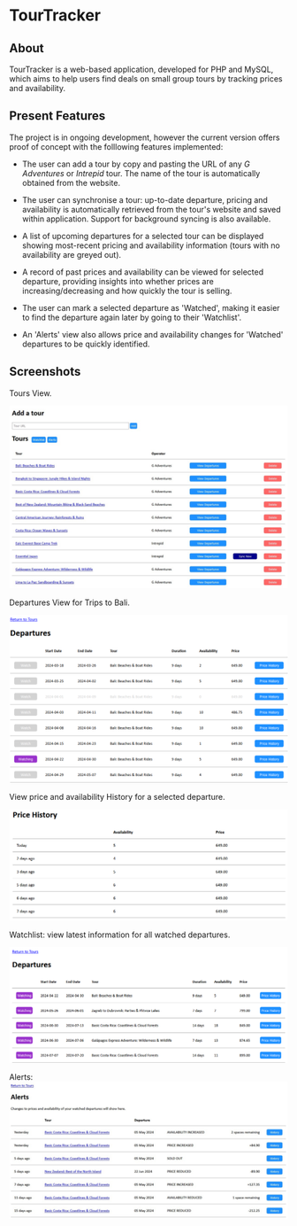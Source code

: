 # TourTracker

## About

TourTracker is a web-based application, developed for PHP and MySQL, which aims to help users find deals on small group tours by tracking prices and availability.

## Present Features

The project is in ongoing development, however the current version offers proof of concept with the folllowing features implemented:

- The user can add a tour by copy and pasting the URL of any *G Adventures* or *Intrepid* tour. The name of the tour is automatically obtained from the website.

- The user can synchronise a tour: up-to-date departure, pricing and availability is automatically retrieved from the tour's website and saved within application. Support for background syncing is also available.

- A list of upcoming departures for a selected tour can be displayed showing most-recent pricing and availability information (tours with no availability are greyed out).

- A record of past prices and availability can be viewed for selected departure, providing insights into whether prices are increasing/decreasing and how quickly the tour is selling.

- The user can mark a selected departure as 'Watched', making it easier to find the departure again later by going to their 'Watchlist'.

- An 'Alerts' view also allows price and availability changes for 'Watched' departures to be quickly identified.

## Screenshots

Tours View.

![](img\tourview.jpg)

Departures View for Trips to Bali.

![](img\2024-03-14-12-13-10-image.png)

View price and availability History for a selected departure.

![](img\2024-03-14-12-13-25-image.png)

Watchlist: view latest information for all watched departures.

![](img\2024-03-14-12-14-44-image.png)

Alerts:
![](img\AlertsView.jpg)
